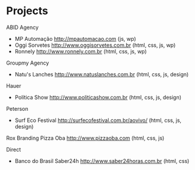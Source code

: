 # Projects

ABID Agency
- MP Automação http://mpautomacao.com (js, wp)
- Oggi Sorvetes http://www.oggisorvetes.com.br (html, css, js, wp)
- Ronnely http://www.ronnely.com.br (html, css, js, wp)

Groupmy Agency
- Natu's Lanches http://www.natuslanches.com.br (html, css, js, design) 

Hauer
- Política Show http://www.politicashow.com.br (html, css, js, design)

Peterson
- Surf Eco Festival http://surfecofestival.com.br/aovivo/ (html, css, js, design)

Rox Branding
Pizza Oba http://www.pizzaoba.com (html, css, js)

Direct
- Banco do Brasil Saber24h http://www.saber24horas.com.br (html, css)
